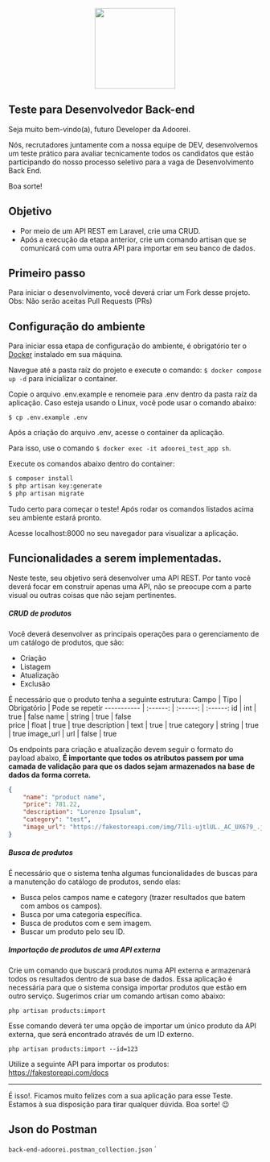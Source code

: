 <p align="center"><a href="hhttps://www.adoorei.com.br/" target="_blank"><img src="https://adoorei.s3.us-east-2.amazonaws.com/images/loje_teste_logoadoorei_1662476663.png" width="160"></a></p>


## Teste para Desenvolvedor Back-end

Seja muito bem-vindo(a), futuro Developer da Adoorei.

Nós, recrutadores juntamente com a nossa equipe de DEV, desenvolvemos um teste prático para avaliar tecnicamente todos os candidatos que estão participando do nosso processo seletivo para a vaga de Desenvolvimento Back End.

Boa sorte!


## Objetivo

- Por meio de um API REST em Laravel, crie uma CRUD.
- Após a execução da etapa anterior, crie um comando artisan que se comunicará com uma outra API para importar em seu banco de dados.

## Primeiro passo

Para iniciar o desenvolvimento, você deverá criar um Fork desse projeto. Obs: Não serão aceitas Pull Requests (PRs) 

## Configuração do ambiente

Para iniciar essa etapa de configuração do ambiente, é obrigatório ter o [Docker](https://docs.docker.com/desktop/ "Docker") instalado em sua máquina. 

Navegue até a pasta raíz do projeto e execute o comando: `$ docker compose up -d` para inicializar o container.

Copie o arquivo .env.example e renomeie para .env dentro da pasta raíz da aplicação. Caso esteja usando o Linux, você pode usar o comando abaixo:

`$ cp .env.example .env`

Após a criação do arquivo .env, acesse o container da aplicação. 

Para isso, use o comando `$ docker exec -it adoorei_test_app sh`.

Execute os comandos abaixo dentro do container:

```bash
$ composer install
$ php artisan key:generate
$ php artisan migrate

```

Tudo certo para começar o teste! Após rodar os comandos listados acima seu ambiente estará pronto. 

Acesse localhost:8000 no seu navegador para visualizar a aplicação.

## Funcionalidades a serem implementadas.
Neste teste, seu objetivo será desenvolver uma API REST.  Por tanto você deverá focar em construir apenas uma API, não se preocupe com a parte visual ou outras coisas que não sejam pertinentes.

##### CRUD de produtos
Você deverá desenvolver as principais operações para o gerenciamento de um catálogo de produtos, que são:
- Criação
- Listagem
- Atualização
- Exclusão

É necessário que o produto tenha a seguinte estrutura:
Campo       | Tipo      | Obrigatório   | Pode se repetir
----------- | :------:  | :------:      | :------:
id          | int       | true          | false
name        | string    | true          | false        
price       | float     | true          | true
description  | text      | true          | true
category    | string    | true          | true
image_url   | url       | false         | true

Os endpoints para criação e atualização devem seguir o  formato do payload abaixo, **É importante que todos os atributos passem por uma camada de validação para que os dados sejam armazenados na base de dados da forma correta.**

```json
{
    "name": "product name",
    "price": 781.22,
    "description": "Lorenzo Ipsulum",
    "category": "test",
    "image_url": "https://fakestoreapi.com/img/71li-ujtlUL._AC_UX679_.jpg"
}

```

##### Busca de produtos
É necessário que o sistema tenha algumas funcionalidades de buscas para a manutenção do catálogo de produtos, sendo elas: 

- Busca pelos campos name e category (trazer resultados que batem com ambos os campos).
- Busca por uma categoria específica.
- Busca de produtos com e sem imagem.
- Buscar um produto pelo seu ID.

##### Importação de produtos de uma API externa
Crie um comando que buscará produtos numa API externa e armazenará todos os resultados dentro de sua base de dados. Essa aplicação é necessária para que o sistema consiga importar produtos que estão em outro serviço. Sugerimos criar um comando artisan como abaixo:

`php artisan products:import`

Esse comando deverá ter uma opção de importar um único produto da API externa, que será encontrado através de um ID externo.

`php artisan products:import --id=123`

Utilize a seguinte API para importar os produtos: https://fakestoreapi.com/docs


------------



É isso!. Ficamos muito felizes com a sua aplicação para esse Teste. Estamos à sua disposição para tirar qualquer dúvida. Boa sorte! 😉


## Json do Postman
`back-end-adoorei.postman_collection.json`
`
